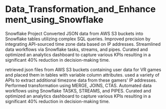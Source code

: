 # Data_Transformation_and_Enhancement_using_Snowflake
Snowflake Project
Converted JSON data from AWS S3 buckets into Snowflake tables utilizing complex SQL queries. 
Improved precision by integrating API-sourced time zone data based on IP addresses. 
Streamlined data workflows via Snowflake tasks, streams, and pipes. Curated and optimized an analytics dashboard to 
capture various KPIs resulting in a significant 40% reduction in decision-making time.

retrieved json files from AWS S3 buckets containing user data for VR games and placed them in tables with variable column attributes.
used a variety of APIs to extract additional timezone data from these gamers' IP addresses.
Performed transformation using MERGE, JOINS, CTAS.
Automated data workflows using Snowflake TASKS, STREAMS, and PIPES.
Curated and optimized an analytics dashboard to capture various KPIs resulting in a significant 40% reduction in decision-making time.
